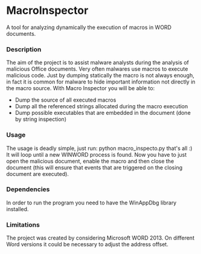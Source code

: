 # MacroInspector

A tool for analyzing dynamically the execution of macros in WORD documents.

### Description

The aim of the project is to assist malware analysts during the analysis of malicious Office documents. Very often malwares use macros to execute malicious code. Just by dumping statically the macro is not always enough, in fact 
it is common for malware to hide important information not directly in the macro source. With Macro Inspector you will be able to:

* Dump the source of all executed macros
* Dump all the referenced strings allocated during the macro execution
* Dump possible executables that are embedded in the document (done by string inspection)

### Usage

The usage is deadly simple, just run: python macro_inspecto.py that's all :) It will loop until a new WINWORD process is found. Now you have to just open the malicious document, enable the macro and then close the document (this will ensure that events that are triggered on the closing document are executed).

### Dependencies

In order to run the program you need to have the WinAppDbg library installed.

### Limitations

The project was created by considering Microsoft WORD 2013. On different Word versions it could be necessary to adjust the address offset.

